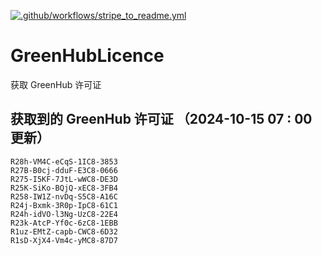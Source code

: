 [![.github/workflows/stripe_to_readme.yml](https://github.com/zjx-kimi/GreenHubLicence/actions/workflows/stripe_to_readme.yml/badge.svg)](https://github.com/zjx-kimi/GreenHubLicence/actions/workflows/stripe_to_readme.yml)
# GreenHubLicence
获取 GreenHub 许可证
## 获取到的 GreenHub 许可证 （2024-10-15 07 : 00 更新）
```
R28h-VM4C-eCqS-1IC8-3853
R27B-B0cj-dduF-E3C8-0666
R275-I5KF-7JtL-wWC8-DE3D
R25K-SiKo-BQjQ-xEC8-3FB4
R258-IW1Z-nvDq-S5C8-A16C
R24j-Bxmk-3R0p-IpC8-61C1
R24h-idVO-l3Ng-UzC8-22E4
R23k-AtcP-Yf0c-6zC8-1EBB
R1uz-EMtZ-capb-CWC8-6D32
R1sD-XjX4-Vm4c-yMC8-87D7
```
